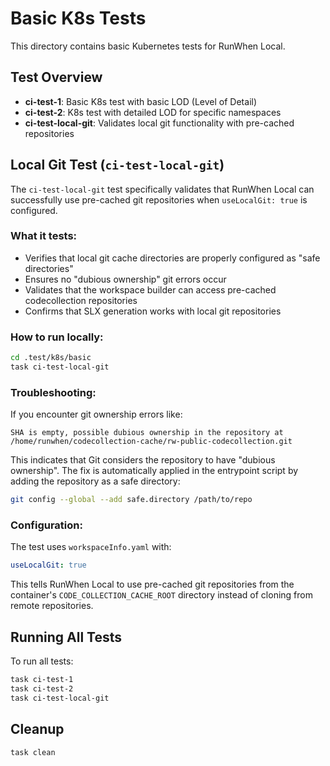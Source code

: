# Basic K8s Tests

This directory contains basic Kubernetes tests for RunWhen Local.

## Test Overview

- **ci-test-1**: Basic K8s test with basic LOD (Level of Detail)
- **ci-test-2**: K8s test with detailed LOD for specific namespaces  
- **ci-test-local-git**: Validates local git functionality with pre-cached repositories

## Local Git Test (`ci-test-local-git`)

The `ci-test-local-git` test specifically validates that RunWhen Local can successfully use pre-cached git repositories when `useLocalGit: true` is configured.

### What it tests:
- Verifies that local git cache directories are properly configured as "safe directories"
- Ensures no "dubious ownership" git errors occur
- Validates that the workspace builder can access pre-cached codecollection repositories
- Confirms that SLX generation works with local git repositories

### How to run locally:
```bash
cd .test/k8s/basic
task ci-test-local-git
```

### Troubleshooting:

If you encounter git ownership errors like:
```
SHA is empty, possible dubious ownership in the repository at /home/runwhen/codecollection-cache/rw-public-codecollection.git
```

This indicates that Git considers the repository to have "dubious ownership". The fix is automatically applied in the entrypoint script by adding the repository as a safe directory:
```bash
git config --global --add safe.directory /path/to/repo
```

### Configuration:

The test uses `workspaceInfo.yaml` with:
```yaml
useLocalGit: true
```

This tells RunWhen Local to use pre-cached git repositories from the container's `CODE_COLLECTION_CACHE_ROOT` directory instead of cloning from remote repositories.

## Running All Tests

To run all tests:
```bash
task ci-test-1
task ci-test-2  
task ci-test-local-git
```

## Cleanup
```
task clean
```
